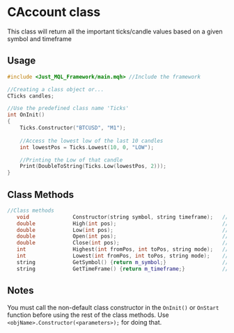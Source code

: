 # CAccount class
This class will return all the important ticks/candle values based on a given symbol and timeframe <br>

## Usage
```cpp
#include <Just_MQL_Framework/main.mqh> //Include the framework

//Creating a class object or...
CTicks candles;

//Use the predefined class name 'Ticks'
int OnInit()
{
    Ticks.Constructor("BTCUSD", "M1");
    
    //Access the lowest low of the last 10 candles
    int lowestPos = Ticks.Lowest(10, 0, "LOW");

    //Printing the Low of that candle
    Print(DoubleToString(Ticks.Low(lowestPos, 2)));
}
```
## Class Methods
```cpp
//Class methods
   void              Constructor(string symbol, string timeframe);   //Constructor, call it before requesting the information
   double            High(int pos);                                  //Return the high of a given position
   double            Low(int pos);                                   //Return the low of a given position
   double            Open(int pos);                                  //Return the open of a given position
   double            Close(int pos);                                 //Return the close of a given position
   int               Highest(int fromPos, int toPos, string mode);   //Return the highest point of a given argument
   int               Lowest(int fromPos, int toPos, string mode);    //Return the lowest point of a given argument
   string            GetSymbol() {return m_symbol;}                  //Return the symbol given by the custom constructor
   string            GetTimeFrame() {return m_timeframe;}            //Return the timeframe given by the custom constructor
```

## Notes
You must call the non-default class constructor in the `OnInit()` or `OnStart` function before using the rest of the class methods. Use `<objName>.Constructor(<parameters>);` for doing that.